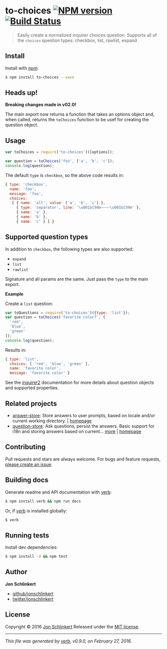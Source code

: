 # to-choices [![NPM version](https://img.shields.io/npm/v/to-choices.svg)](https://www.npmjs.com/package/to-choices) [![Build Status](https://img.shields.io/travis/generate/to-choices.svg)](https://travis-ci.org/generate/to-choices)

> Easily create a normalized inquirer choices question. Supports all of the `choices` question types: checkbox, list, rawlist, expand

## Install

Install with [npm](https://www.npmjs.com/):

```sh
$ npm install to-choices --save
```

## Heads up!

**Breaking changes made in v02.0!**

The main export now returns a function that takes an options object and, when called, returns the `toChoices` function to be usef for creating the question object.

## Usage

```js
var toChoices = require('to-choices')([options]);

var question = toChoices('foo', ['a', 'b', 'c']);
console.log(question);
```

The default `type` is `checkbox`, so the above code results in:

```js
{ type: 'checkbox',
  name: 'foo',
  message: 'foo',
  choices:
   [ { name: 'all', value: ['a', 'b', 'c'] },
     { type: 'separator', line: '\u001b[90m————\u001b[39m' },
     { name: 'a' },
     { name: 'b' },
     { name: 'c' } ] }
```

## Supported question types

In addition to `checkbox`, the following types are also supported:

* `expand`
* `list`
* `rawlist`

Signature and all params are the same. Just pass the `type` to the main export.

**Example**

Create a `list` question:

```js
var toQuestions = require('to-choices')({type: 'list'});
var question = toChoices('favorite color?', [
  'red',
  'blue',
  'green'
]);
console.log(question);
```

Results in:

```js
{ type: 'list',
  choices: [ 'red', 'blue', 'green' ],
  name: 'favorite color',
  message: 'favorite color' }
```

See the [inquirer2](https://github.com/jonschlinkert/inquirer2) documentation for more details about question objects and supported properties.

## Related projects

* [answer-store](https://www.npmjs.com/package/answer-store): Store answers to user prompts, based on locale and/or current working directory. | [homepage](https://github.com/jonschlinkert/answer-store)
* [question-store](https://www.npmjs.com/package/question-store): Ask questions, persist the answers. Basic support for i18n and storing answers based on current… [more](https://www.npmjs.com/package/question-store) | [homepage](https://github.com/jonschlinkert/question-store)

## Contributing

Pull requests and stars are always welcome. For bugs and feature requests, [please create an issue](https://github.com/jonschlinkert/to-choices/issues/new).

## Building docs

Generate readme and API documentation with [verb](https://github.com/verbose/verb):

```sh
$ npm install verb && npm run docs
```

Or, if [verb](https://github.com/verbose/verb) is installed globally:

```sh
$ verb
```

## Running tests

Install dev dependencies:

```sh
$ npm install -d && npm test
```

## Author

**Jon Schlinkert**

* [github/jonschlinkert](https://github.com/jonschlinkert)
* [twitter/jonschlinkert](http://twitter.com/jonschlinkert)

## License

Copyright © 2016 [Jon Schlinkert](https://github.com/jonschlinkert)
Released under the [MIT license](https://github.com/generate/to-choices/blob/master/LICENSE).

***

_This file was generated by [verb](https://github.com/verbose/verb), v0.9.0, on February 27, 2016._
